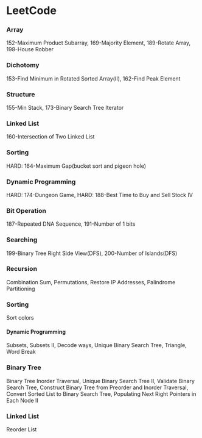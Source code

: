 # LeetCode
### Array
152-Maximum Product Subarray, 169-Majority Element, 189-Rotate Array, 198-House Robber
### Dichotomy
153-Find Minimum in Rotated Sorted Array(II), 162-Find Peak Element
### Structure
155-Min Stack, 173-Binary Search Tree Iterator
### Linked List
160-Intersection of Two Linked List
### Sorting
HARD: 164-Maximum Gap(bucket sort and pigeon hole)
### Dynamic Programming
HARD: 174-Dungeon Game, HARD: 188-Best Time to Buy and Sell Stock IV
### Bit Operation  
187-Repeated DNA Sequence, 191-Number of 1 bits
### Searching
199-Binary Tree Right Side View(DFS), 200-Number of Islands(DFS)



### Recursion  
Combination Sum, Permutations, Restore IP Addresses, Palindrome Partitioning
### Sorting  
Sort colors
#### Dynamic Programming  
Subsets, Subsets II, Decode ways, Unique Binary Search Tree, Triangle, Word Break
### Binary Tree  
Binary Tree Inorder Traversal, Unique Binary Search Tree II, Validate Binary Search Tree, Construct Binary Tree from Preorder and Inorder Traversal, Convert Sorted List to Binary Search Tree, Populating Next Right Pointers in Each Node II
### Linked List  
Reorder List
